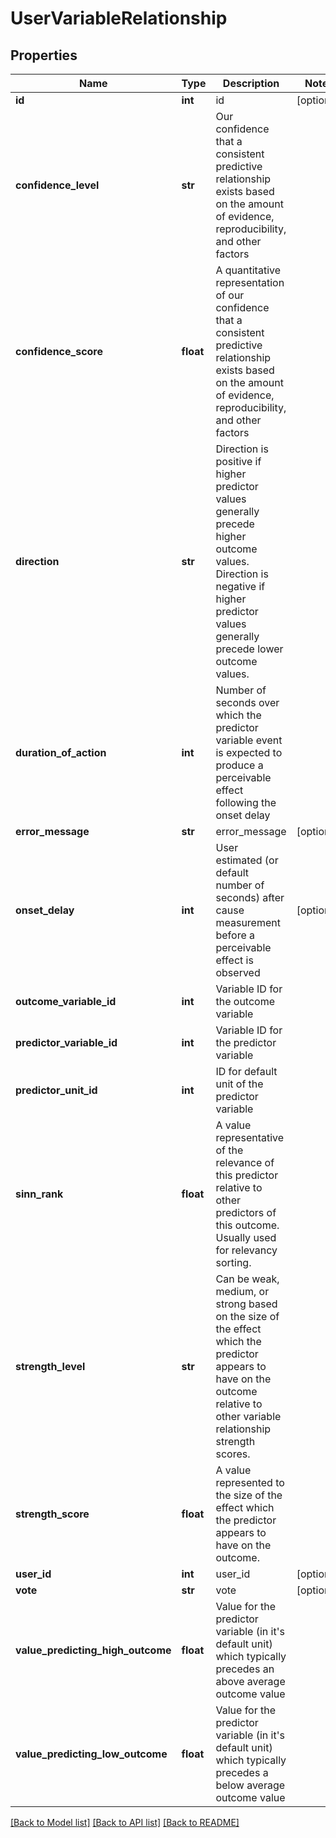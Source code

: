 # UserVariableRelationship

## Properties
Name | Type | Description | Notes
------------ | ------------- | ------------- | -------------
**id** | **int** | id | [optional] 
**confidence_level** | **str** | Our confidence that a consistent predictive relationship exists based on the amount of evidence, reproducibility, and other factors | 
**confidence_score** | **float** | A quantitative representation of our confidence that a consistent predictive relationship exists based on the amount of evidence, reproducibility, and other factors | 
**direction** | **str** | Direction is positive if higher predictor values generally precede higher outcome values. Direction is negative if higher predictor values generally precede lower outcome values. | 
**duration_of_action** | **int** | Number of seconds over which the predictor variable event is expected to produce a perceivable effect following the onset delay | 
**error_message** | **str** | error_message | [optional] 
**onset_delay** | **int** | User estimated (or default number of seconds) after cause measurement before a perceivable effect is observed | [optional] 
**outcome_variable_id** | **int** | Variable ID for the outcome variable | 
**predictor_variable_id** | **int** | Variable ID for the predictor variable | 
**predictor_unit_id** | **int** | ID for default unit of the predictor variable | 
**sinn_rank** | **float** | A value representative of the relevance of this predictor relative to other predictors of this outcome.  Usually used for relevancy sorting. | 
**strength_level** | **str** | Can be weak, medium, or strong based on the size of the effect which the predictor appears to have on the outcome relative to other variable relationship strength scores. | 
**strength_score** | **float** | A value represented to the size of the effect which the predictor appears to have on the outcome. | 
**user_id** | **int** | user_id | [optional] 
**vote** | **str** | vote | [optional] 
**value_predicting_high_outcome** | **float** | Value for the predictor variable (in it&#39;s default unit) which typically precedes an above average outcome value | 
**value_predicting_low_outcome** | **float** | Value for the predictor variable (in it&#39;s default unit) which typically precedes a below average outcome value | 

[[Back to Model list]](../README.md#documentation-for-models) [[Back to API list]](../README.md#documentation-for-api-endpoints) [[Back to README]](../README.md)


